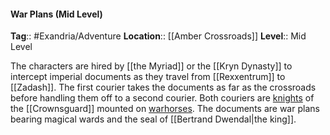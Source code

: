 #### War Plans (Mid Level)
**Tag**:: #Exandria/Adventure
**Location**:: [[Amber Crossroads]]
**Level**:: Mid Level

 The characters are hired by [[the Myriad]] or the [[Kryn Dynasty]] to intercept imperial documents as they travel from [[Rexxentrum]] to [[Zadash]]. The first courier takes the documents as far as the crossroads before handling them off to a second courier. Both couriers are [knights](https://www.dndbeyond.com/monsters/knight) of the [[Crownsguard]] mounted on [warhorses](https://www.dndbeyond.com/monsters/warhorse). The documents are war plans bearing magical wards and the seal of [[Bertrand Dwendal|the king]].
